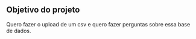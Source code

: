 ## Objetivo do projeto

Quero fazer o upload de um csv e quero fazer perguntas sobre essa base de dados.